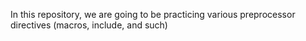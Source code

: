 In this repository, we are going to be practicing various preprocessor directives (macros, include, and such)

